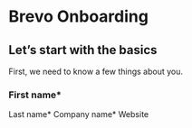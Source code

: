 # Brevo Onboarding

## Let’s start with the basics

First, we need to know a few things about you.

### First name*

Last name*
Company name*
Website
